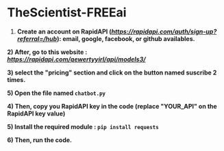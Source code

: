 # TheScientist-FREEai

1) **Create an account on RapidAPI (*https://rapidapi.com/auth/sign-up?referral=/hub*): email, google, facebook, or github availables.**

**2) After, go to this website : *https://rapidapi.com/qewertyyirl/api/models3/***

**3) select the "pricing" section and click on the button named suscribe 2 times.**

**5) Open the file named `chatbot.py`**

**4) Then, copy you RapidAPI key in the code (replace "YOUR_API" on the RapidAPI key value)**

**5) Install the required module : `pip install requests`**

**6) Then, run the code.**


